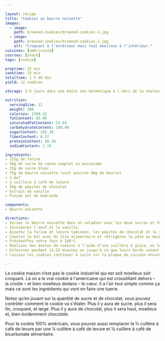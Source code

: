```yaml
---

layout: recipe
title: "Cookies au beurre noisette"
images:
  - image:
    path: browned-cookies/browned-cookies-1.jpg
  - image:
    path: browned-cookies/browned-cookies-2.jpg
    alt: "Croquant à l’extérieur mais tout moelleux à l’intérieur."
cuisines: [américaine]
courses: [snack]
tags: [cookie]

preptime: 15 min
cooktime: 15 min
totaltime: 1 h 40 min
yield: 12 cookies

storage: 3–5 jours dans une boîte non hermétique à l'abri de la chaleur et la lumière, en utilisant du papier cuisson ou de l'essuie-tout pour les séparer en étages si besoin. 2–3 mois au congélateur.

nutrition:
  servingSize: 12
  weight: 380
  calories: 1709.42
  fatContent: 85.96
  saturatedFatContent: 53.64
  carbohydrateContent: 198.40
  sugarContent: 105.20
  fiberContent: 8.57
  proteinContent: 30.39
  sodiumContent: 2.15

ingredients:
- 125g de farine
- 50g de sucre de canne complet ou muscovado
- 25g de sucre blanc
- 75g de beurre noisette (soit environ 90g de beurre)
- 1 œuf
- ½ cuillère à café de levure
- 50g de pépites de chocolat
- Extrait de vanille
- Pincée sel de Guérande 

components:
- Beurre noisette

directions:
- Versez le beurre noisette dans un saladier avec les deux sucres et fouettez vigoureusement pour obtenir une belle crème.
- Incorporez l’oeuf et la vanille.
- Ajoutez la farine et levure tamisées, les pépites de chocolat et le sel de Guérande et incorporez-les à la maryse sans trop travailler la pâte.
- Couvrez le bol avec du film alimentaire et réfrigérez la pâte au moins 1 h au frigo.
- Préchauffez votre four à 180°C.
- Réalisez des boules de cookies à l’aide d’une cuillère à glace, en les espaçant bien les unes des autres sur la plaque de cuisson – ils vont doubler de taille –, puis écrasez-lez légèrement avec la paume de la main.
- Enfournez pendant 12–15 minutes ou jusqu'à ce que leurs bords soient légèrement dorés. 
- Laissez les cookies continuer à cuire sur la plaque de cuisson encore 10 minutes avant de les transférer sur une grille.

---
```


Le cookie maison n’est pas le cookie industriel qui est soit moelleux soit croquant. Là on a le vrai cookie à l'américaine qui est croustillant dehors – la croûte – et bien moelleux dedans – le cœur. Il a l'air tout simple comme ça mais ce sont les ingrédients qui vont en faire une tuerie.

Notez qu’en jouant sur la quantité de sucre et de chocolat, vous pouvez contrôler comment le cookie va s'étaler. Plus il y aura de sucre, plus il sera fin, croquant, et large. Plus il y aura de chocolat, plus il sera haut, moelleux et, bien évidemment chocolaté.

Pour le cookie 100% américain, vous pouvez aussi remplacer la ½ cuillère à café de levure par une ¼ cuillère à café de levure et ⅛ cuillère à café de bicarbonate alimentaire.